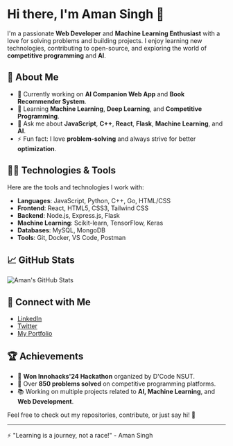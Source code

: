 # Hi there, I'm Aman Singh 👋

I'm a passionate **Web Developer** and **Machine Learning Enthusiast** with a love for solving problems and building projects. I enjoy learning new technologies, contributing to open-source, and exploring the world of **competitive programming** and **AI**.

## 🚀 About Me

- 🔭 Currently working on **AI Companion Web App** and **Book Recommender System**.
- 🌱 Learning **Machine Learning**, **Deep Learning**, and **Competitive Programming**.
- 💬 Ask me about **JavaScript**, **C++**, **React**, **Flask**, **Machine Learning**, and **AI**.
- ⚡ Fun fact: I love **problem-solving** and always strive for better **optimization**.

## 🧑‍💻 Technologies & Tools

Here are the tools and technologies I work with:

- **Languages**: JavaScript, Python, C++, Go, HTML/CSS
- **Frontend**: React, HTML5, CSS3, Tailwind CSS
- **Backend**: Node.js, Express.js, Flask
- **Machine Learning**: Scikit-learn, TensorFlow, Keras
- **Databases**: MySQL, MongoDB
- **Tools**: Git, Docker, VS Code, Postman

## 📈 GitHub Stats

![Aman's GitHub Stats](https://github-readme-stats.vercel.app/api?username=codewithaman07&show_icons=true&hide_title=true&hide=prs&count_private=true&hide_rank=true)

## 🔗 Connect with Me

- [LinkedIn](https://www.linkedin.com/in/amansingh/)
- [Twitter](https://twitter.com/codewithaman07)
- [My Portfolio](https://your-portfolio-link.com)

## 🏆 Achievements

- 🎉 **Won Innohacks'24 Hackathon** organized by D'Code NSUT.
- 🏅 Over **850 problems solved** on competitive programming platforms.
- 📚 Working on multiple projects related to **AI, Machine Learning**, and **Web Development**.

Feel free to check out my repositories, contribute, or just say hi! 👋

---

⚡ "Learning is a journey, not a race!" - Aman Singh
